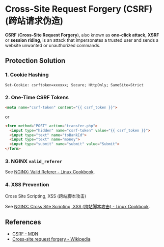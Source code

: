 # Cross-Site Request Forgery (CSRF) (跨站请求伪造)

**CSRF** (**Cross-Site Request Forgery**), also known as **one-click attack**, **XSRF**
or **session riding**,
is an attack that impersonates a trusted user and sends a website unwanted or unauthorized commands.

## Protection Solution

### 1. Cookie Hashing

```http
Set-Cookie: csrftoken=xxxxxx; Secure; HttpOnly; SameSite=Strict
```

### 2. One-Time CSRF Tokens

```html
<meta name="csrf-token" content="{{ csrf_token }}">
```

or

```html
<form method="POST" action="transfer.php">
  <input type="hidden" name="csrf-token" value="{{ csrf_token }}">
  <input type="text" name="toBankId">
  <input type="text" name="money">
  <input type="submit" name="submit" value="Submit">
</form>
```

### 3. NGINX `valid_referer`

See [NGINX: Valid Referer - Linux Cookbook](../admin/nginx/nginx_csrf).

### 4. XSS Prevention

Cross Site Scripting, XSS (跨站脚本攻击)

See [NGINX: Cross Site Scripting, XSS (跨站脚本攻击) - Linux Cookbook](../admin/nginx/nginx_xss).

## References

- [CSRF - MDN](https://developer.mozilla.org/en-US/docs/Glossary/CSRF)
- [Cross-site request forgery - Wikipedia](https://en.wikipedia.org/wiki/Cross-site_request_forgery)
